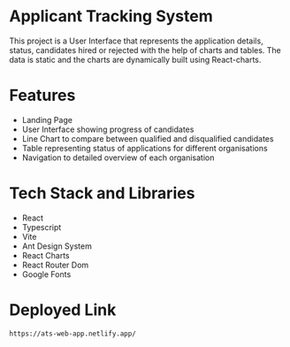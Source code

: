 # Applicant Tracking System

This project is a User Interface that represents the application details, status, candidates hired or rejected with the help of charts and tables. The data is static and the charts are dynamically built using React-charts.

# Features

- Landing Page
- User Interface showing progress of candidates
- Line Chart to compare between qualified and disqualified candidates
- Table representing status of applications for different organisations
- Navigation to detailed overview of each organisation

# Tech Stack and Libraries

- React
- Typescript
- Vite
- Ant Design System
- React Charts
- React Router Dom
- Google Fonts

# Deployed Link
`https://ats-web-app.netlify.app/`
